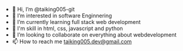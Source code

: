 - 👋 Hi, I’m @taiking005-git
- 👀 I’m interested in software Enginnering
- 🌱 I’m currently learning full stack web development
- 🌱 I'm skill in html, css, javascript and python
- 💞️ I’m looking to collaborate on everything about webdevelopment
- 📫 How to reach me taiking005.dev@gmail.com

<!---
taiking005-git/taiking005-git is a ✨ special ✨ repository because its `README.md` (this file) appears on your GitHub profile.
You can click the Preview link to take a look at your changes.
--->

